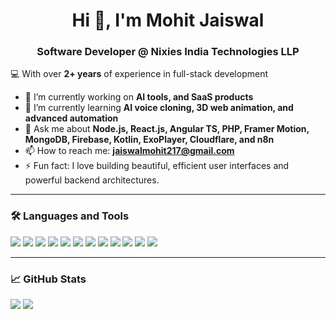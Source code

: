 <h1 align="center">Hi 👋, I'm Mohit Jaiswal</h1>
<h3 align="center">Software Developer @ Nixies India Technologies LLP</h3>

<p align="left">💻 With over <strong>2+ years</strong> of experience in full-stack development</p>

- 🔭 I’m currently working on **AI tools, and SaaS products**
- 🌱 I’m currently learning **AI voice cloning, 3D web animation, and advanced automation**
- 💬 Ask me about **Node.js, React.js, Angular TS, PHP, Framer Motion, MongoDB, Firebase, Kotlin, ExoPlayer, Cloudflare, and n8n**
- 📫 How to reach me: **jaiswalmohit217@gmail.com**
- ⚡ Fun fact: I love building beautiful, efficient user interfaces and powerful backend architectures.

---

### 🛠️ Languages and Tools

<p align="left">
  <img src="https://img.shields.io/badge/Node.js-339933?style=for-the-badge&logo=nodedotjs&logoColor=white"/>
  <img src="https://img.shields.io/badge/React-20232A?style=for-the-badge&logo=react&logoColor=61DAFB"/>
  <img src="https://img.shields.io/badge/Angular-DD0031?style=for-the-badge&logo=angular&logoColor=white"/>
<img src="https://img.shields.io/badge/TypeScript-3178C6?style=for-the-badge&logo=typescript&logoColor=white"/>
<img src="https://img.shields.io/badge/PHP-777BB4?style=for-the-badge&logo=php&logoColor=white"/>
<img src="https://img.shields.io/badge/Framer--Motion-EF008F?style=for-the-badge&logo=framer&logoColor=white"/>

  <img src="https://img.shields.io/badge/MongoDB-4EA94B?style=for-the-badge&logo=mongodb&logoColor=white"/>
  <img src="https://img.shields.io/badge/Kotlin-7F52FF?style=for-the-badge&logo=kotlin&logoColor=white"/>
  <img src="https://img.shields.io/badge/Firebase-FFCA28?style=for-the-badge&logo=firebase&logoColor=black"/>
  <img src="https://img.shields.io/badge/ExoPlayer-FF5722?style=for-the-badge&logo=google-play&logoColor=white"/>
  <img src="https://img.shields.io/badge/Tailwind_CSS-38B2AC?style=for-the-badge&logo=tailwind-css&logoColor=white"/>
  <img src="https://img.shields.io/badge/n8n-A72323?style=for-the-badge&logo=n8n&logoColor=white"/>
</p>

---

### 📈 GitHub Stats

<p align="left">
  <img src="https://github-readme-stats.vercel.app/api?username=mohitjai123&show_icons=true&theme=radical" />
  <img src="https://github-readme-stats.vercel.app/api/top-langs/?username=mohitjai123&layout=compact&theme=radical" />
</p>
